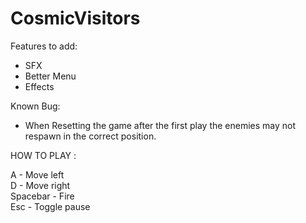 # CosmicVisitors
 
Features to add:
- SFX
- Better Menu
- Effects

Known Bug:
- When Resetting the game after the first play the enemies may not respawn in the correct position.

HOW TO PLAY :

A - Move left <br>
D - Move right <br>
Spacebar - Fire <br>
Esc - Toggle pause
